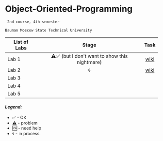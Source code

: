 # Object-Oriented-Programming
     2nd course, 4th semester

    Bauman Moscow State Technical University

| List of Labs  |     Stage     |      Task     |
| ------------- |:-------------:|:-------------:|
| Lab 1|⚠️✅ (but I don't want to show this nightmare)|<a href="">wiki</a>|
| Lab 2| 🌀 |<a href="">wiki</a>|
| Lab 3|  ||
| Lab 4|  ||
| Lab 5|  ||

#### <i>Legend:</i>
<ul>
<li>✅ - ОК
<li>⚠️ - problem
<li>🆘 - need help
<li>🌀 - in process
</ul>
